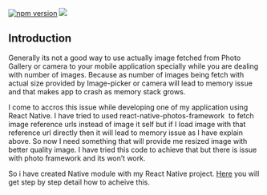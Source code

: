 <p align="left">
  <a href="https://www.logisticinfotech.com/blog/react-native-import-resized-image-photo-gallery"><img alt="npm version" src="https://img.shields.io/badge/npm-v4.0.0.0-green.svg"></a>
  <a href="https://www.logisticinfotech.com/blog/react-native-import-resized-image-photo-gallery"<><img src="https://img.shields.io/badge/license-MIT-orange.svg"></a>
</p>


## Introduction

Generally its not a good way to use actually image fetched from Photo Gallery or camera to your mobile application specially while you are dealing with number of images. Because as number of images being fetch with actual size provided by Image-picker or camera will lead to memory issue and that makes app to crash as memory stack grows.

I come to accros this issue while developing one of my application using React Native. I have tried to used react-native-photos-framework  to fetch image reference urls instead of image it self but if I load image with that reference url directly then it will lead to memory issue as I have explain above. So now I need something that will provide me resized image with better quality image. I have tried this code to achieve that but there is issue with photo framework and its won’t work.

So i have created Native module with my React Native project. [Here](https://www.logisticinfotech.com/blog/react-native-import-resized-image-photo-gallery) you will get step by step detail how to acheive this.
